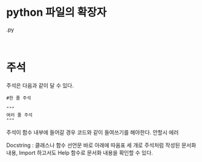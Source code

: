 # python 파일의 확장자 
.py  

<br>

# 주석  
주석은 다음과 같이 달 수 있다.

    #한 줄 주석  

    """  
    여러 줄 주석  
    """  
주석이 함수 내부에 들어갈 경우 코드와 같이 들여쓰기를 해야한다. 안할시 에러  

Docstring : 클래스나 함수 선언문 바로 아래에 따옴표 세 개로 주석처럼 작성된 문서화 내용, Import 하고서도 Help 함수로 문서화 내용을 확인할 수 있다.  